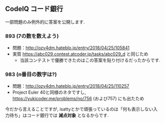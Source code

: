## CodeIQ コード銀行

一部問題のみ例外的に答案を公開します.

### 893 (7の数を数えよう)

- 問題：http://ozy4dm.hateblo.jp/entry/2018/04/25/105841
- 実質 https://abc029.contest.atcoder.jp/tasks/abc029_d と同じため
    - 当該コンテストで優勝できたのはこの答案を貼り付けるだったからです.

### 983 (n番目の数字は?)

- 問題：http://ozy4dm.hateblo.jp/entry/2018/04/25/110257
- Project Euler 40と同様のネタですし, https://yukicoder.me/problems/no/756 (および757) にも出たため

今だから言えることですが, isattyとかで頑張っているのは「何も表示しない入力待ち」はコード銀行では **減点対象** となるからです.

